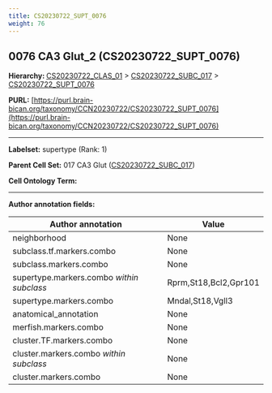 ```yaml
---
title: CS20230722_SUPT_0076
weight: 76
---
```

## 0076 CA3 Glut_2 (CS20230722_SUPT_0076)
<b>Hierarchy: </b>
[CS20230722_CLAS_01](../CS20230722_CLAS_01) >
[CS20230722_SUBC_017](../CS20230722_SUBC_017) >
[CS20230722_SUPT_0076](../CS20230722_SUPT_0076)

**PURL:** [https://purl.brain-bican.org/taxonomy/CCN20230722/CS20230722_SUPT_0076](https://purl.brain-bican.org/taxonomy/CCN20230722/CS20230722_SUPT_0076)

---


**Labelset:** supertype (Rank: 1)

**Parent Cell Set:** 017 CA3 Glut ([CS20230722_SUBC_017](../CS20230722_SUBC_017))



**Cell Ontology Term:** 

[MARKER GENES.]: #


---

[TRANSFERRED ANNOTATIONS.]: #


[AUTHOR ANNOTATION FIELDS.]: #


**Author annotation fields:**

| Author annotation | Value |
|-------------------|-------|
|neighborhood|None|
|subclass.tf.markers.combo|None|
|subclass.markers.combo|None|
|supertype.markers.combo _within subclass_|Rprm,St18,Bcl2,Gpr101|
|supertype.markers.combo|Mndal,St18,Vgll3|
|anatomical_annotation|None|
|merfish.markers.combo|None|
|cluster.TF.markers.combo|None|
|cluster.markers.combo _within subclass_|None|
|cluster.markers.combo|None|
